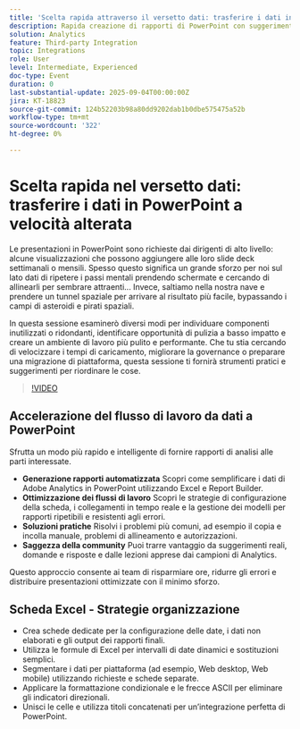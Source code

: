 ```yaml
---
title: 'Scelta rapida attraverso il versetto dati: trasferire i dati in PowerPoint a velocità alterata'
description: Rapida creazione di rapporti di PowerPoint con suggerimenti per pulire i componenti, migliorare le prestazioni e semplificare le esportazioni di dati da Adobe Workspace.
solution: Analytics
feature: Third-party Integration
topic: Integrations
role: User
level: Intermediate, Experienced
doc-type: Event
duration: 0
last-substantial-update: 2025-09-04T00:00:00Z
jira: KT-18823
source-git-commit: 124b52203b98a80dd9202dab1b0dbe575475a52b
workflow-type: tm+mt
source-wordcount: '322'
ht-degree: 0%

---
```



# Scelta rapida nel versetto dati: trasferire i dati in PowerPoint a velocità alterata

Le presentazioni in PowerPoint sono richieste dai dirigenti di alto livello: alcune visualizzazioni che possono aggiungere alle loro slide deck settimanali o mensili. Spesso questo significa un grande sforzo per noi sul lato dati di ripetere i passi mentali prendendo schermate e cercando di allinearli per sembrare attraenti... Invece, saltiamo nella nostra nave e prendere un tunnel spaziale per arrivare al risultato più facile, bypassando i campi di asteroidi e pirati spaziali.

In questa sessione esaminerò diversi modi per individuare componenti inutilizzati o ridondanti, identificare opportunità di pulizia a basso impatto e creare un ambiente di lavoro più pulito e performante. Che tu stia cercando di velocizzare i tempi di caricamento, migliorare la governance o preparare una migrazione di piattaforma, questa sessione ti fornirà strumenti pratici e suggerimenti per riordinare le cose.

>[!VIDEO](https://video.tv.adobe.com/v/3471119/?learn=on&enablevpops)

## Accelerazione del flusso di lavoro da dati a PowerPoint

Sfrutta un modo più rapido e intelligente di fornire rapporti di analisi alle parti interessate.

* **Generazione rapporti automatizzata** Scopri come semplificare i dati di Adobe Analytics in PowerPoint utilizzando Excel e Report Builder.
* **Ottimizzazione dei flussi di lavoro** Scopri le strategie di configurazione della scheda, i collegamenti in tempo reale e la gestione dei modelli per rapporti ripetibili e resistenti agli errori.
* **Soluzioni pratiche** Risolvi i problemi più comuni, ad esempio il copia e incolla manuale, problemi di allineamento e autorizzazioni.
* **Saggezza della community** Puoi trarre vantaggio da suggerimenti reali, domande e risposte e dalle lezioni apprese dai campioni di Analytics.

Questo approccio consente ai team di risparmiare ore, ridurre gli errori e distribuire presentazioni ottimizzate con il minimo sforzo.

## Scheda Excel - Strategie organizzazione

* Crea schede dedicate per la configurazione delle date, i dati non elaborati e gli output dei rapporti finali.
* Utilizza le formule di Excel per intervalli di date dinamici e sostituzioni semplici.
* Segmentare i dati per piattaforma (ad esempio, Web desktop, Web mobile) utilizzando richieste e schede separate.
* Applicare la formattazione condizionale e le frecce ASCII per eliminare gli indicatori direzionali.
* Unisci le celle e utilizza titoli concatenati per un’integrazione perfetta di PowerPoint.